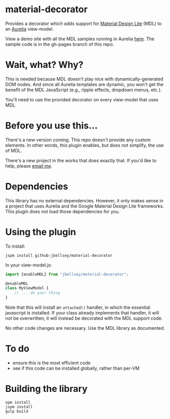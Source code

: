 # material-decorator

Provides a decorator which adds support for 
[Material Design Lite](http://getmdl.io) (MDL) to an 
[Aurelia](http://aurelia.io) view-model.

View a demo site with all the MDL samples running 
in Aurelia [here](http://jbellsey.github.io/material-decorator/).
The sample code is in the gh-pages branch of this repo.

# Wait, what? Why?

This is needed because MDL doesn't play nice with dynamically-generated 
DOM nodes. And since all Aurelia templates are dynamic, you won't
get the benefit of the MDL JavaScript (e.g., ripple effects, dropdown
menus, etc.). 

You'll need to use the provided decorator on every view-model that uses MDL.

# Before you use this...

There's a new version coming. This repo doesn't provide 
any custom elements. In other words, this plugin enables, but does not simplify,
the use of MDL.

There's a new project in the works that does exactly that. If you'd like to
help, please [email me](mailto:jbellsey@gmail.com). 

# Dependencies

This library has no external dependencies. However, it only makes sense in a project
that uses Aurelia and the Google Material Design Lite frameworks. This plugin 
does not load those dependencies for you.

# Using the plugin

To install:

```
jspm install github:jbellsey/material-decorator
```

In your view-model.js:

```javascript
import {enableMDL} from "jbellsey/material-decorator";

@enableMDL
class MyViewModel {
    // ... do your thing
}
``` 

Note that this will install an `attached()` handler, in which the essential javascript is installed.
If your class already implements that handler, it will not be overwritten; it will instead be 
decorated with the MDL support code.

No other code changes are necessary. Use the MDL library as documented.

# To do

* ensure this is the most efficient code
* see if this code can be installed globally, rather than per-VM

# Building the library

```
npm install
jspm install
gulp build
```
